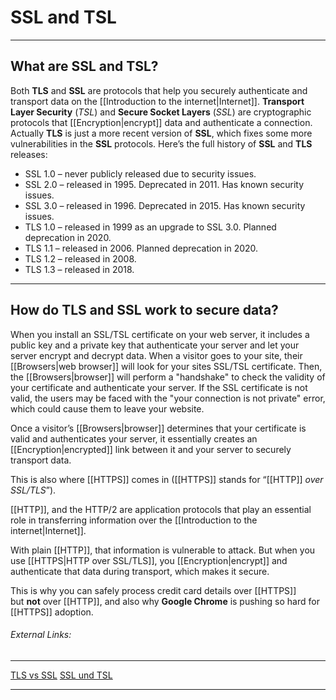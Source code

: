 # SSL and TSL
---


## What are SSL and TSL?

Both **TLS** and **SSL** are protocols that help you securely authenticate and transport data on the [[Introduction to the internet|Internet]]. **Transport Layer Security** (*TSL*) and **Secure Socket Layers** (*SSL*) are cryptographic protocols that [[Encryption|encrypt]] data and authenticate a connection. 
Actually **TLS** is just a more recent version of **SSL**, which fixes some more vulnerabilities in the **SSL** protocols.
Here’s the full history of **SSL** and **TLS** releases:
- SSL 1.0 – never publicly released due to security issues.
- SSL 2.0 – released in 1995. Deprecated in 2011. Has known security issues.
- SSL 3.0 – released in 1996. Deprecated in 2015. Has known security issues.
- TLS 1.0 – released in 1999 as an upgrade to SSL 3.0. Planned deprecation in 2020.
- TLS 1.1 – released in 2006. Planned deprecation in 2020.
- TLS 1.2 – released in 2008.
- TLS 1.3 – released in 2018.


---


## How do TLS and SSL work to secure data?

When you install an SSL/TSL certificate on your web server, it includes a public key and a private key that authenticate your server and let your server encrypt and decrypt data. When a visitor goes to your site, their [[Browsers|web browser]] will look for your sites SSL/TSL certificate. Then, the [[Browsers|browser]] will perform a "handshake" to check the validity of your certificate and authenticate your server. If the SSL certificate is not valid, the users may be faced with the "your connection is not private" error, which could cause them to leave your website.

Once a visitor’s [[Browsers|browser]] determines that your certificate is valid and authenticates your server, it essentially creates an [[Encryption|encrypted]] link between it and your server to securely transport data.

This is also where [[HTTPS]] comes in ([[HTTPS]] stands for “[[HTTP]] *over SSL/TLS*”).

[[HTTP]], and the HTTP/2 are application protocols that play an essential role in transferring information over the [[Introduction to the internet|Internet]].

With plain [[HTTP]], that information is vulnerable to attack. But when you use [[HTTPS|HTTP over SSL/TLS]], you [[Encryption|encrypt]] and authenticate that data during transport, which makes it secure.

This is why you can safely process credit card details over [[HTTPS]] but **not** over [[HTTP]], and also why **Google Chrome** is pushing so hard for [[HTTPS]] adoption.



###### External Links:
---
[TLS vs SSL](https://kinsta.com/knowledgebase/tls-vs-ssl/)
[SSL und TSL](https://www.heise.de/tipps-tricks/SSL-und-TLS-was-ist-der-Unterschied-4884686.html)

---
